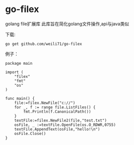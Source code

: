 # go-filex
golang file扩展库
此库旨在简化golang文件操作,api与java类似

下载:
```
go get github.com/weili71/go-filex
```
例子：
```golang
package main

import (
	"filex"
	"fmt"
	"os"
)

func main() {
	file:=filex.NewFile("c://")
	for _, f := range file.ListFiles() {
		fmt.Println(f.CanonicalPath())
	}
	textFile:=filex.NewFile2(file,"test.txt")
	osFile, _ :=textFile.OpenFile(os.O_RDWR,0755)
	textFile.AppendText(osFile,"hello!\n")
	osFile.Close()
}
```
